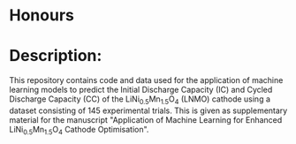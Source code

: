 # Honours
# Description:
This repository contains code and data used for the application of machine learning models to predict the Initial Discharge Capacity (IC) and Cycled Discharge Capacity (CC) of the LiNi<sub>0.5</sub>Mn<sub>1.5</sub>O<sub>4</sub> (LNMO) cathode using a dataset consisting of 145 experimental trials. This is given as supplementary material for the manuscript "Application of Machine Learning for Enhanced LiNi<sub>0.5</sub>Mn<sub>1.5</sub>O<sub>4</sub> Cathode Optimisation".

